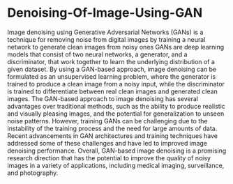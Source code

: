 # Denoising-Of-Image-Using-GAN
Image denoising using Generative Adversarial Networks (GANs) is a technique for removing noise from digital images by training a neural network to generate clean images from noisy ones GANs are deep learning models
that consist of two neural networks, a generator, and a discriminator, that work together to learn the underlying distribution of a given dataset. By using a GAN-based approach, image denoising can be formulated as an unsupervised learning problem, where the generator is trained to produce a clean image from a noisy input, while the discriminator is trained to differentiate between real clean images and generated clean images. The GAN-based approach to image denoising has several advantages over traditional methods, such as the ability to produce realistic and visually pleasing images, and the potential for generalization to unseen noise
patterns. However, training GANs can be challenging due to the instability of the training process and the need for large amounts of data. Recent advancements in GAN architectures and training techniques have addressed some of these challenges and have led to improved image denoising performance. Overall, GAN-based image denoising is a promising research direction that has the potential to improve the quality of noisy images in a variety of applications, including medical imaging, surveillance, and photography.
